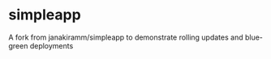 # simpleapp
A fork from janakiramm/simpleapp to demonstrate rolling updates and blue-green deployments
